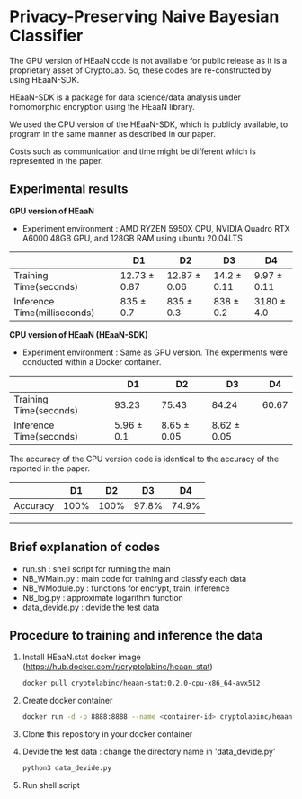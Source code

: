 # Privacy-Preserving Naive Bayesian Classifier

The GPU version of HEaaN code is not available for public release as it is a proprietary asset of CryptoLab. So, these codes are re-constructed by using HEaaN-SDK.

HEaaN-SDK is a package for data science/data analysis under homomorphic encryption using the HEaaN library.

We used the CPU version of the HEaaN-SDK, which is publicly available, to program in the same manner as described in our paper.

Costs such as communication and time might be different which is represented in the paper.

## Experimental results

**GPU version of HEaaN**

- Experiment environment : AMD RYZEN 5950X CPU, NVIDIA Quadro RTX A6000 48GB GPU, and 128GB RAM using ubuntu 20.04LTS

|  | D1 | D2 | D3 | D4 |
| --- | --- | --- | --- | --- |
| Training Time(seconds) | 12.73 ± 0.87 | 12.87 ± 0.06 | 14.2 ± 0.11 | 9.97 ± 0.11 |
| Inference Time(milliseconds) | 835 ± 0.7 | 835 ± 0.3 | 838 ± 0.2 | 3180 ± 4.0 |

**CPU version of HEaaN (HEaaN-SDK)**

- Experiment environment : Same as GPU version. The experiments were conducted within a Docker container.

|  | D1 | D2 | D3 | D4 |
| --- | --- | --- | --- | --- |
| Training Time(seconds) | 93.23 | 75.43 | 84.24 | 60.67 |
| Inference Time(seconds) | 5.96 ± 0.1 | 8.65 ± 0.05 | 8.62 ± 0.05 |  |

The accuracy of the CPU version code is identical to the accuracy of the reported in the paper.

|  | D1 | D2 | D3 | D4 |
| --- | --- | --- | --- | --- |
| Accuracy | 100% | 100% | 97.8% | 74.9% |

---

## Brief explanation of codes

- run.sh : shell script for running the main
- NB_WMain.py : main code for training and classfy each data
- NB_WModule.py : functions for encrypt, train, inference
- NB_log.py : approximate logarithm function
- data_devide.py : devide the test data

## Procedure to training and inference the data

1. Install HEaaN.stat docker image (https://hub.docker.com/r/cryptolabinc/heaan-stat)
    
    ```bash
    docker pull cryptolabinc/heaan-stat:0.2.0-cpu-x86_64-avx512
    ```
    
2. Create docker container
    
    ```bash
    docker run -d -p 8888:8888 --name <container-id> cryptolabinc/heaan-stat:0.2.0-cpu-x86_64-avx512
    ```
    
3. Clone this repository in your docker container
4. Devide the test data : change the directory name in 'data_devide.py’
    
    ```bash
    python3 data_devide.py
    ```
    
5. Run shell script
